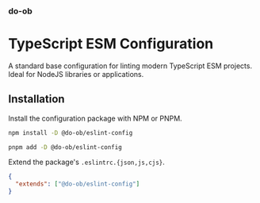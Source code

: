 ### do-ob
# TypeScript ESM Configuration

A standard base configuration for linting modern TypeScript ESM projects. Ideal for NodeJS libraries or applications.

## Installation

Install the configuration package with NPM or PNPM.

```sh
npm install -D @do-ob/eslint-config
```

```sh
pnpm add -D @do-ob/eslint-config
```

Extend the package's `.eslintrc.{json,js,cjs}`.

```json
{
  "extends": ["@do-ob/eslint-config"]
}
```
